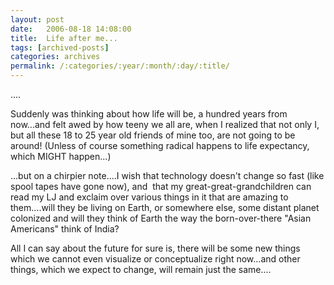 ```yaml
---
layout: post
date:	2006-08-18 14:08:00
title:  Life after me...
tags: [archived-posts]
categories: archives
permalink: /:categories/:year/:month/:day/:title/
---
```

....

Suddenly was thinking about how life will be, a hundred years from now...and felt awed by how teeny we all are, when I realized that not only I, but all these 18 to&nbsp;25 year old friends of mine too, are not going to be around! (Unless of course something radical happens to life expectancy, which MIGHT happen...)

...but on a chirpier note....I wish that technology doesn't change so fast (like spool tapes have gone now), and &nbsp;that my great-great-grandchildren can read my LJ and exclaim over various things in it that are amazing to them....will they be living on Earth, or somewhere else, some distant planet colonized and will they think of Earth the way the born-over-there "Asian Americans" think of India?

All I can say about the future for sure is, there will be some new things which we cannot even visualize or conceptualize right now...and other things, which we expect to change, will remain just the same....
